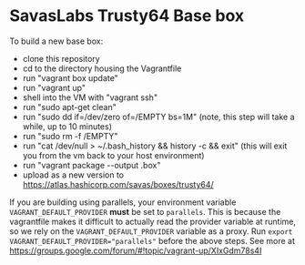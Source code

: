 # SavasLabs Trusty64 Base box

To build a new base box:

* clone this repository
* cd to the directory housing the Vagrantfile
* run "vagrant box update"
* run "vagrant up"
* shell into the VM with "vagrant ssh"
* run "sudo apt-get clean"
* run "sudo dd if=/dev/zero of=/EMPTY bs=1M" (note, this step will take a while, up to 10 minutes)
* run "sudo rm -f /EMPTY"
* run "cat /dev/null > ~/.bash_history && history -c && exit" (this will exit you from the vm back to your host environment)
* run "vagrant package --output <mynewbox>.box"
* upload as a new version to https://atlas.hashicorp.com/savas/boxes/trusty64/

If you are building using parallels, your environment variable `VAGRANT_DEFAULT_PROVIDER` **must** be set to `parallels`. This is because the vagrantfile makes it difficult to actually read the provider variable at runtime, so we rely on the `VAGRANT_DEFAULT_PROVIDER` variable as a proxy. Run `export VAGRANT_DEFAULT_PROVIDER="parallels"` before the above steps. See more at https://groups.google.com/forum/#!topic/vagrant-up/XIxGdm78s4I


